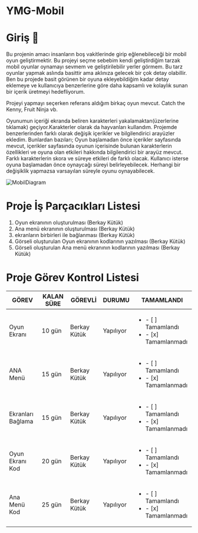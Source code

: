 # YMG-Mobil

# Giriş 📱
  Bu projenin amacı insanların boş vakitlerinde girip eğlenebileceği bir mobil oyun geliştirmektir. Bu projeyi seçme sebebim kendi geliştirdiğim tarzak mobil oyunlar oynamayı sevmem ve geliştirilebilir yerler görmem. Bu tarz oyunlar yapmak aslında basittir ama aklınıza gelecek bir çok detay olabillir. Ben bu projede basit görünen bir oyuna ekleyebildiğim kadar detay eklemeye ve kullanıcıya benzerlerine göre daha kapsamlı ve kolaylık sunan bir içerik üretmeyi hedefliyorum.
  
  Projeyi yapmayı seçerken referans aldığım birkaç oyun mevcut. Catch the Kenny, Fruit Ninja vb.  

Oyunumun içeriği ekranda beliren karakterleri yakalamaktan(üzerlerine tıklamak) geçiyor.Karakterler olarak da hayvanları kullandım.
Projemde benzerlerinden farklı olarak değişik içerikler ve bilgilendirici arayüzler ekledim. Bunlardan bazıları;
Oyun başlamadan önce içerikler sayfasında mevcut, içerikler sayfasında oyunun içerisinde bulunan karakterlerin özellikleri ve oyuna olan etkileri hakkında bilgilendirici bir arayüz mevcut. Farklı karakterlerin skora ve süreye etkileri de farklı olacak. Kullanıcı isterse oyuna başlamadan önce oynaycağı süreyi belirleyebilecek. Herhangi bir değişiklik yapmazsa varsayılan süreyle oyunu oynayabilecek.

![MobilDiagram](https://user-images.githubusercontent.com/101193241/158033116-5486bb92-10c2-4f09-af68-b32d549b33a3.png)

# Proje İş Parçacıkları Listesi
  1. Oyun ekranının oluşturulması (Berkay Kütük)
  2. Ana menü ekranının oluşturulması (Berkay Kütük)
  4. ekranların birbirleri ile bağlanması (Berkay Kütük)
  5. Görseli oluşturulan Oyun ekranının kodlarının yazılması (Berkay Kütük)
  6. Görseli oluşturulan Ana menü ekranının kodlarının yazılması (Berkay Kütük)

# Proje Görev Kontrol Listesi
  | GÖREV           | KALAN SÜRE | GÖREVLİ       | DURUMU      | TAMAMLANDI |
  |-----------------|------------|---------------|-------------|------------|
  |Oyun Ekranı      | 10 gün     | Berkay Kütük  | Yapılıyor   | <ul><li>- [ ] Tamamlandı</li><li>- [x] Tamamlanmadı </li></ul> |
  |ANA Menü         | 15 gün     | Berkay Kütük  | Yapılıyor   | <ul><li>- [ ] Tamamlandı</li><li>- [x] Tamamlanmadı </li></ul> |
  |Ekranları Bağlama| 15 gün     | Berkay Kütük  | Yapılıyor   | <ul><li>- [ ] Tamamlandı</li><li>- [x] Tamamlanmadı </li></ul> |
  |Oyun Ekranı Kod  | 20 gün     | Berkay Kütük  | Yapılıyor   | <ul><li>- [ ] Tamamlandı</li><li>- [x] Tamamlanmadı </li></ul> |
  |Ana Menü Kod     | 25 gün     | Berkay Kütük  | Yapılıyor   | <ul><li>- [ ] Tamamlandı</li><li>- [x] Tamamlanmadı </li></ul> |


